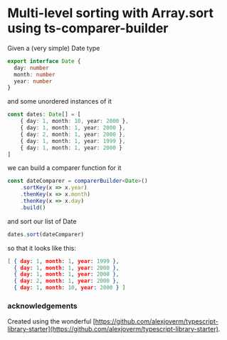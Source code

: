 # Multi-level sorting with Array.sort using ts-comparer-builder

Given a (very simple) Date type

```typescript
export interface Date {
  day: number
  month: number
  year: number
}
```

and some unordered instances of it

```typescript
const dates: Date[] = [
    { day: 1, month: 10, year: 2000 },
    { day: 1, month: 1, year: 2000 },
    { day: 2, month: 1, year: 2000 },
    { day: 1, month: 1, year: 1999 },
    { day: 1, month: 1, year: 2000 }
]
```

we can build a comparer function for it

```typescript
const dateComparer = comparerBuilder<Date>()
    .sortKey(x => x.year)
    .thenKey(x => x.month)
    .thenKey(x => x.day)
    .build()
```

and sort our list of Date

```typescript
dates.sort(dateComparer)
```

so that it looks like this:

```json
[ { day: 1, month: 1, year: 1999 },
  { day: 1, month: 1, year: 2000 },
  { day: 1, month: 1, year: 2000 },
  { day: 2, month: 1, year: 2000 },
  { day: 1, month: 10, year: 2000 } ]
```



### acknowledgements

Created using the wonderful [https://github.com/alexjoverm/typescript-library-starter](https://github.com/alexjoverm/typescript-library-starter).
